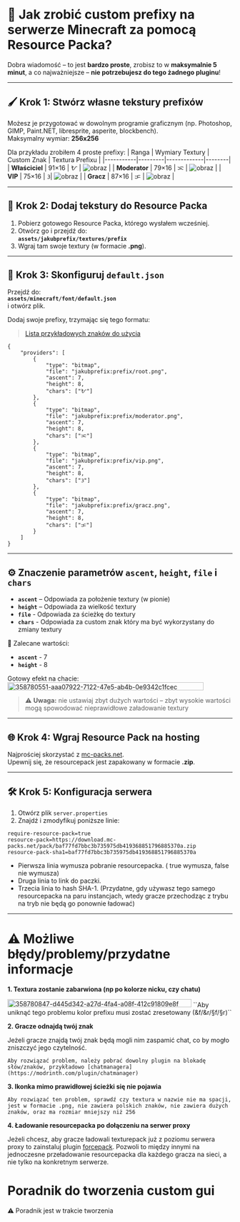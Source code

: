 # 📖 Jak zrobić **custom prefixy** na serwerze Minecraft za pomocą Resource Packa?

Dobra wiadomość – to jest **bardzo proste**, zrobisz to w **maksymalnie 5 minut**, a co najważniejsze – **nie potrzebujesz do tego żadnego pluginu**!  

---

## 🖌️ Krok 1: Stwórz własne tekstury prefixów

Możesz je przygotować w dowolnym programie graficznym (np. Photoshop, GIMP, Paint.NET, libresprite, asperite, blockbench).  
Maksymalny wymiar: **256x256**

Dla przykładu zrobiłem 4 proste prefixy:
| Ranga      | Wymiary Textury | Custom Znak | Textura Prefixu |
|-----------|---------|-------------|--------|
| **Właściciel** | 91×16 | ᜀ | ![obraz](https://github.com/user-attachments/assets/806ef04f-92a1-4480-a0c1-245ee7724185) |
| **Moderator** | 79×16 | ᜁ | ![obraz](https://github.com/user-attachments/assets/5cf5a056-3ecd-4968-b1eb-dae54fc78554) |
| **VIP**        | 75×16 | ᜂ| ![obraz](https://github.com/user-attachments/assets/80da3696-c153-411e-95df-e80ead225abf) |
| **Gracz**      | 87×16 | ᜃ | ![obraz](https://github.com/user-attachments/assets/4fdb46a1-31b1-4de5-b3c9-3719414fda27) |


---

## 📂 Krok 2: Dodaj tekstury do Resource Packa

1. Pobierz gotowego Resource Packa, którego wysłałem wcześniej.  
2. Otwórz go i przejdź do:  
   **`assets/jakubprefix/textures/prefix`**
3. Wgraj tam swoje textury (w formacie **.png**).

---

## 📝 Krok 3: Skonfiguruj `default.json`

Przejdź do:  
**`assets/minecraft/font/default.json`**  
i otwórz plik.

Dodaj swoje prefixy, trzymając się tego formatu:  
> [Lista przykładowych znaków do użycia](https://jrgraphix.net/r/Unicode/E000-F8FF)

```jsonc
{
    "providers": [
        {
            "type": "bitmap",
            "file": "jakubprefix:prefix/root.png",
            "ascent": 7,
            "height": 8,
            "chars": ["ᜀ"]
        },
        {
            "type": "bitmap",
            "file": "jakubprefix:prefix/moderator.png",
            "ascent": 7,
            "height": 8,
            "chars": ["ᜁ"]
        },
        {
            "type": "bitmap",
            "file": "jakubprefix:prefix/vip.png",
            "ascent": 7,
            "height": 8,
            "chars": ["ᜂ"]
        },
        {
            "type": "bitmap",
            "file": "jakubprefix:prefix/gracz.png",
            "ascent": 7,
            "height": 8,
            "chars": ["ᜃ"]
        }
    ]
}
```

---

## ⚙️ Znaczenie parametrów `ascent`, `height`, `file` i `chars`

- **`ascent`** – Odpowiada za położenie textury (w pionie)
- **`height`** – Odpowiada za wielkość textury
- **`file`** - Odpowiada za ścieżkę do textury
- **`chars`** - Odpowiada za custom znak który ma być wykorzystany do zmiany textury

🔧 Zalecane wartości:
- **`ascent`** - 7
- **`height`** - 8

Gotowy efekt na chacie:  
<img width="439" height="18" alt="358780551-aaa07922-7122-47e5-ab4b-0e9342c1fcec" src="https://github.com/user-attachments/assets/2700c185-3226-4386-aa04-143de6838b41" />



> ⚠️ **Uwaga:** nie ustawiaj zbyt dużych wartości – zbyt wysokie wartości mogą spowodować nieprawidłowe załadowanie textury

---

## 🌐 Krok 4: Wgraj Resource Pack na hosting

Najprościej skorzystać z [mc-packs.net](https://mc-packs.net/).  
Upewnij się, że resourcepack jest zapakowany w formacie **.zip**.

---

## 🛠️ Krok 5: Konfiguracja serwera

1. Otwórz plik `server.properties`
2. Znajdź i zmodyfikuj poniższe linie:

```properties
require-resource-pack=true
resource-pack=https://download.mc-packs.net/pack/baf77fd7bbc3b735975db419368851796885370a.zip
resource-pack-sha1=baf77fd7bbc3b735975db419368851796885370a 
```

- Pierwsza linia wymusza pobranie resourcepacka. ( true wymusza, false nie wymusza)
- Druga linia to link do paczki.
- Trzecia linia to hash SHA-1. (Przydatne, gdy używasz tego samego resourcepacka na paru instancjach, wtedy gracze przechodząc z trybu na tryb nie będą go ponownie ładować)

---

# ⚠️ Możliwe błędy/problemy/przydatne informacje

**1. Textura zostanie zabarwiona (np po kolorze nicku, czy chatu)**

<img width="412" height="18" alt="358780847-d445d342-a27d-4fa4-a08f-412c91809e8f" src="https://github.com/user-attachments/assets/e3a5a2e3-d217-4c3c-8d6a-664aa33a13cf" />
``Aby uniknąć tego problemu kolor prefixu musi zostać zresetowany (&f/&r/§f/§r)``

**2. Gracze odnajdą twój znak** 

Jeżeli gracze znajdą twój znak będą mogli nim zaspamić chat, co by mogło zniszczyć jego czytelność.

``Aby rozwiązać problem, należy pobrać dowolny plugin na blokadę słów/znaków, przykładowo [chatmanagera](https://modrinth.com/plugin/chatmanager)``

**3. Ikonka mimo prawidłowej ścieżki się nie pojawia**

``Aby rozwiązać ten problem, sprawdź czy textura w nazwie nie ma spacji, jest w formacie .png, nie zawiera polskich znaków, nie zawiera dużych znaków, oraz ma rozmiar mniejszy niż 256``

**4. Ładowanie resourcepacka po dołączeniu na serwer proxy**

Jeżeli chcesz, aby gracze ładowali texturepack już z poziomu serwera proxy to zainstaluj plugin [forcepack](https://github.com/SamB440/ForcePack/releases). Pozwoli to między innymi na jednoczesne przeładowanie resourcepacka dla każdego gracza na sieci, a nie tylko na konkretnym serwerze.

# Poradnik do tworzenia custom gui

⚠️ Poradnik jest w trakcie tworzenia


